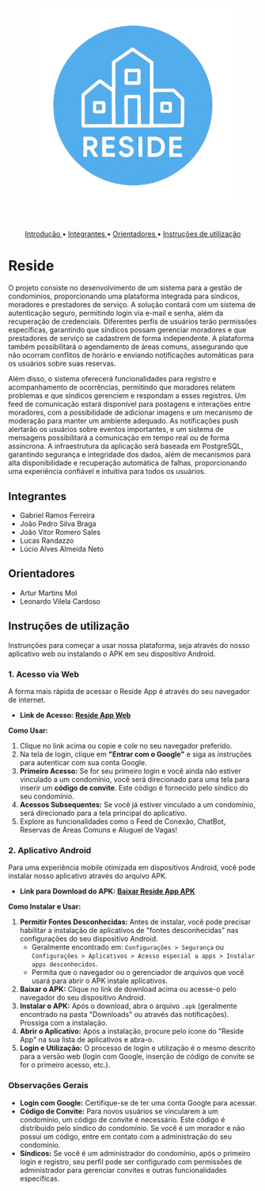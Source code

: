 <br>
<h3 align="center">
<img width="400px" src="docs/imagens/icone.png">
</h3>
<br>
<p align="center">
 <a href="#Reside"> Introdução </a> •
 <a href="#Integrantes"> Integrantes </a> • 
 <a href="#Orientadores"> Orientadores </a> • 
 <a href="#Instruções-de-utilização"> Instruções de utilização </a>
</p>

# Reside

O projeto consiste no desenvolvimento de um sistema para a gestão de condomínios, proporcionando uma plataforma integrada para síndicos, moradores e prestadores de serviço. A solução contará com um sistema de autenticação seguro, permitindo login via e-mail e senha, além da recuperação de credenciais. Diferentes perfis de usuários terão permissões específicas, garantindo que síndicos possam gerenciar moradores e que prestadores de serviço se cadastrem de forma independente. A plataforma também possibilitará o agendamento de áreas comuns, assegurando que não ocorram conflitos de horário e enviando notificações automáticas para os usuários sobre suas reservas.

Além disso, o sistema oferecerá funcionalidades para registro e acompanhamento de ocorrências, permitindo que moradores relatem problemas e que síndicos gerenciem e respondam a esses registros. Um feed de comunicação estará disponível para postagens e interações entre moradores, com a possibilidade de adicionar imagens e um mecanismo de moderação para manter um ambiente adequado. As notificações push alertarão os usuários sobre eventos importantes, e um sistema de mensagens possibilitará a comunicação em tempo real ou de forma assíncrona. A infraestrutura da aplicação será baseada em PostgreSQL, garantindo segurança e integridade dos dados, além de mecanismos para alta disponibilidade e recuperação automática de falhas, proporcionando uma experiência confiável e intuitiva para todos os usuários.

## Integrantes

* Gabriel Ramos Ferreira
* João Pedro Silva Braga
* João Vitor Romero Sales
* Lucas Randazzo
* Lúcio Alves Almeida Neto

## Orientadores

* Artur Martins Mol
* Leonardo Vilela Cardoso

## Instruções de utilização

Instrunções para começar a usar nossa plataforma, seja através do nosso aplicativo web ou instalando o APK em seu dispositivo Android.

### 1. Acesso via Web

A forma mais rápida de acessar o Reside App é através do seu navegador de internet.

*   **Link de Acesso:** [**Reside App Web**](https://reside-app.netlify.app/)

   **Como Usar:**

   1.  Clique no link acima ou copie e cole no seu navegador preferido.
   2.  Na tela de login, clique em **"Entrar com o Google"** e siga as instruções para autenticar com sua conta Google.
   3.  **Primeiro Acesso:** Se for seu primeiro login e você ainda não estiver vinculado a um condomínio, você será direcionado para uma tela para inserir um **código de convite**. Este código é fornecido pelo síndico do seu condomínio.
   4.  **Acessos Subsequentes:** Se você já estiver vinculado a um condomínio, será direcionado para a tela principal do aplicativo.
   5.  Explore as funcionalidades como o Feed de Conexão, ChatBot, Reservas de Áreas Comuns e Aluguel de Vagas!


### 2. Aplicativo Android

Para uma experiência mobile otimizada em dispositivos Android, você pode instalar nosso aplicativo através do arquivo APK.

*   **Link para Download do APK:** [**Baixar Reside App APK**](https://drive.google.com/file/d/1P8VED79slbF1FGZF5DZNUCwxYy-1V_ig/view?usp=sharing)

   **Como Instalar e Usar:**
   
   1.  **Permitir Fontes Desconhecidas:** Antes de instalar, você pode precisar habilitar a instalação de aplicativos de "fontes desconhecidas" nas configurações do seu dispositivo Android.
       *   Geralmente encontrado em: `Configurações > Segurança` ou `Configurações > Aplicativos > Acesso especial a apps > Instalar apps desconhecidos`.
       *   Permita que o navegador ou o gerenciador de arquivos que você usará para abrir o APK instale aplicativos.
   2.  **Baixar o APK:** Clique no link de download acima ou acesse-o pelo navegador do seu dispositivo Android.
   3.  **Instalar o APK:** Após o download, abra o arquivo `.apk` (geralmente encontrado na pasta "Downloads" ou através das notificações). Prossiga com a instalação.
   4.  **Abrir o Aplicativo:** Após a instalação, procure pelo ícone do "Reside App" na sua lista de aplicativos e abra-o.
   5.  **Login e Utilização:** O processo de login e utilização é o mesmo descrito para a versão web (login com Google, inserção de código de convite se for o primeiro acesso, etc.).


### Observações Gerais

*   **Login com Google:** Certifique-se de ter uma conta Google para acessar.
*   **Código de Convite:** Para novos usuários se vincularem a um condomínio, um código de convite é necessário. Este código é distribuído pelo síndico do condomínio. Se você é um morador e não possui um código, entre em contato com a administração do seu condomínio.
*   **Síndicos:** Se você é um administrador do condomínio, após o primeiro login e registro, seu perfil pode ser configurado com permissões de administrador para gerenciar convites e outras funcionalidades específicas.
